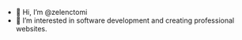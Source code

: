 - 👋 Hi, I’m @zelenctomi
- 👀 I’m interested in software development and creating professional websites.

<!---
zelenctomi/zelenctomi is a ✨ special ✨ repository because its `README.md` (this file) appears on your GitHub profile.
You can click the Preview link to take a look at your changes.
--->
